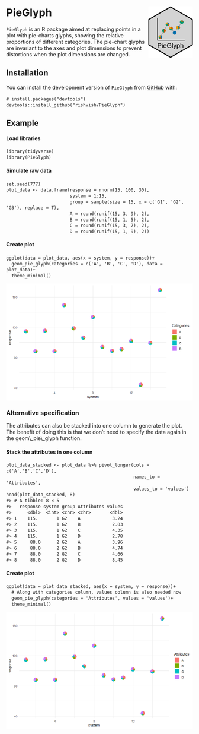 # PieGlyph <img src="man/figures/logo.png" align="right" height="139" />

`PieGlyph` is an R package aimed at replacing points in a plot with
pie-charts glyphs, showing the relative proportions of different
categories. The pie-chart glyphs are invariant to the axes and plot
dimensions to prevent distortions when the plot dimensions are changed.

## Installation

You can install the development version of `PieGlyph` from
[GitHub](https://github.com/) with:

    # install.packages("devtools")
    devtools::install_github("rishvish/PieGlyph")

## Example

#### Load libraries

    library(tidyverse)
    library(PieGlyph)

#### Simulate raw data

    set.seed(777)
    plot_data <- data.frame(response = rnorm(15, 100, 30),
                            system = 1:15,
                            group = sample(size = 15, x = c('G1', 'G2', 'G3'), replace = T),
                            A = round(runif(15, 3, 9), 2),
                            B = round(runif(15, 1, 5), 2),
                            C = round(runif(15, 3, 7), 2),
                            D = round(runif(15, 1, 9), 2))

#### Create plot

    ggplot(data = plot_data, aes(x = system, y = response))+
      geom_pie_glyph(categories = c('A', 'B', 'C', 'D'), data = plot_data)+
      theme_minimal()

<img src="man/figures/index-basic-1.png" style="display: block; margin: auto;" />

### Alternative specification

<p>
The attributes can also be stacked into one column to generate the plot.
The benefit of doing this is that we don’t need to specify the data
again in the geom\_pie\_glyph function.
</p>

#### Stack the attributes in one column

    plot_data_stacked <- plot_data %>% pivot_longer(cols = c('A','B','C','D'), 
                                                    names_to = 'Attributes', 
                                                    values_to = 'values')
    head(plot_data_stacked, 8)
    #> # A tibble: 8 × 5
    #>   response system group Attributes values
    #>      <dbl>  <int> <chr> <chr>       <dbl>
    #> 1    115.       1 G2    A            3.24
    #> 2    115.       1 G2    B            2.03
    #> 3    115.       1 G2    C            4.35
    #> 4    115.       1 G2    D            2.78
    #> 5     88.0      2 G2    A            3.96
    #> 6     88.0      2 G2    B            4.74
    #> 7     88.0      2 G2    C            4.66
    #> 8     88.0      2 G2    D            8.45

#### Create plot

    ggplot(data = plot_data_stacked, aes(x = system, y = response))+
      # Along with categories column, values column is also needed now
      geom_pie_glyph(categories = 'Attributes', values = 'values')+
      theme_minimal()

<img src="man/figures/index-stacked-1.png" style="display: block; margin: auto;" />
